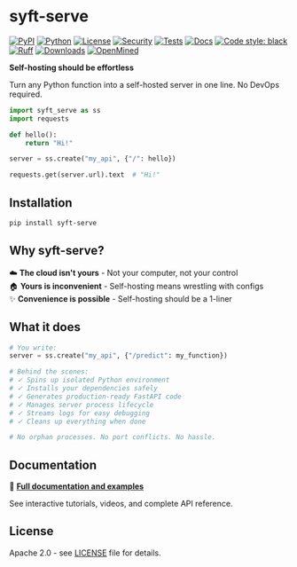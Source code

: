 # syft-serve

[![PyPI](https://img.shields.io/pypi/v/syft-serve.svg)](https://pypi.org/project/syft-serve/)
[![Python](https://img.shields.io/pypi/pyversions/syft-serve.svg)](https://pypi.org/project/syft-serve/)
[![License](https://img.shields.io/badge/License-Apache%202.0-blue.svg)](https://opensource.org/licenses/Apache-2.0)
[![Security](https://github.com/OpenMined/syft-serve/actions/workflows/security.yml/badge.svg)](https://github.com/OpenMined/syft-serve/actions/workflows/security.yml)
[![Tests](https://github.com/OpenMined/syft-serve/actions/workflows/tests.yml/badge.svg)](https://github.com/OpenMined/syft-serve/actions/workflows/tests.yml)
[![Docs](https://img.shields.io/badge/docs-latest-brightgreen.svg)](https://openmined.github.io/syft-serve/)
[![Code style: black](https://img.shields.io/badge/code%20style-black-000000.svg)](https://github.com/psf/black)
[![Ruff](https://img.shields.io/badge/linter-ruff-FCC21B.svg)](https://github.com/astral-sh/ruff)
[![Downloads](https://static.pepy.tech/badge/syft-serve)](https://pepy.tech/project/syft-serve)
[![OpenMined](https://img.shields.io/badge/by-OpenMined-blue.svg)](https://github.com/OpenMined)

**Self-hosting should be effortless**

Turn any Python function into a self-hosted server in one line. No DevOps required.

```python
import syft_serve as ss
import requests

def hello():
    return "Hi!"

server = ss.create("my_api", {"/": hello})

requests.get(server.url).text  # "Hi!"
```

## Installation

```bash
pip install syft-serve
```

## Why syft-serve?

☁️ **The cloud isn't yours** - Not your computer, not your control  
🏠 **Yours is inconvenient** - Self-hosting means wrestling with configs  
✨ **Convenience is possible** - Self-hosting should be a 1-liner

## What it does

```python
# You write:
server = ss.create("my_api", {"/predict": my_function})

# Behind the scenes:
# ✓ Spins up isolated Python environment
# ✓ Installs your dependencies safely  
# ✓ Generates production-ready FastAPI code
# ✓ Manages server process lifecycle
# ✓ Streams logs for easy debugging
# ✓ Cleans up everything when done

# No orphan processes. No port conflicts. No hassle.
```

## Documentation

📖 **[Full documentation and examples](https://openmined.github.io/syft-serve/)**

See interactive tutorials, videos, and complete API reference.

## License

Apache 2.0 - see [LICENSE](LICENSE) file for details.